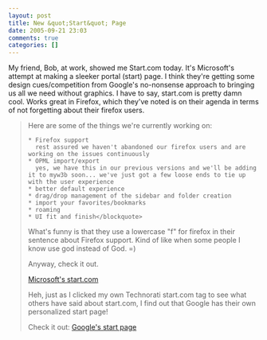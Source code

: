 ```yaml
---
layout: post
title: New &quot;Start&quot; Page
date: 2005-09-21 23:03
comments: true
categories: []
---
```

My friend, Bob, at work, showed me Start.com today. It's Microsoft's attempt at making a sleeker portal (start) page. I think they're getting some design cues/competition from Google's no-nonsense approach to bringing us all we need without graphics. I have to say, start.com is pretty damn cool. Works great in Firefox, which they've noted is on their agenda in terms of not forgetting about their firefox users.

<blockquote>Here are some of the things we're currently working on:

    * Firefox support
      rest assured we haven't abandoned our firefox users and are working on the issues continuously
    * OPML import/export
      yes, we have this in our previous versions and we'll be adding it to myw3b soon... we've just got a few loose ends to tie up with the user experience
    * better default experience
    * drag/drop management of the sidebar and folder creation
    * import your favorites/bookmarks
    * roaming
    * UI fit and finish</blockquote>

What's funny is that they use a lowercase "f" for firefox in their sentence about Firefox support. Kind of like when some people I know use god instead of God. =)

Anyway, check it out.

<a href="http://www.start.com">Microsoft's start.com</a>

Heh, just as I clicked my own Technorati start.com tag to see what others have said about start.com, I find out that Google has their own personalized start page!

Check it out: <a href="http://www.google.com/ig">Google's start page</a>
